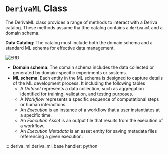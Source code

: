 # `DerivaML` Class

The DerivaML class provides a range of methods to interact with a Deriva catalog.
These methods assume tha tthe catalog contains a ```deriva-ml``` and a domain schema.

**Data Catalog**: The catalog must include both the domain schema and a standard ML schema for effective data management.


![ERD](../assets/ERD.png)


  - **Domain schema**: The domain schema includes the data collected or generated by domain-specific experiments or systems.
  - **ML schema**: Each entity in the ML schema is designed to capture details of the ML development process. It including the following tables
    - A *Dataset* represents a data collection, such as aggregation identified for training, validation, and testing purposes.
    - A *Workflow* represents a specific sequence of computational steps or human interactions.
    - An *Execution* is an instance of a workflow that a user instantiates at a specific time. 
    - An *Execution Asset* is an output file that results from the execution of a workflow.
    - An *Execution Metadata* is an asset entity for saving metadata files referencing a given execution.

::: deriva_ml.deriva_ml_base
    handler: python

